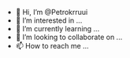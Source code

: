 - 👋 Hi, I’m @Petrokrruui
- 👀 I’m interested in ...
- 🌱 I’m currently learning ...
- 💞️ I’m looking to collaborate on ...
- 📫 How to reach me ...

<!---
Petrokrruui/Petrokrruui is a ✨ special ✨ repository because its `README.md` (this file) appears on your GitHub profile.
You can click the Preview link to take a look at your changes.
--->

